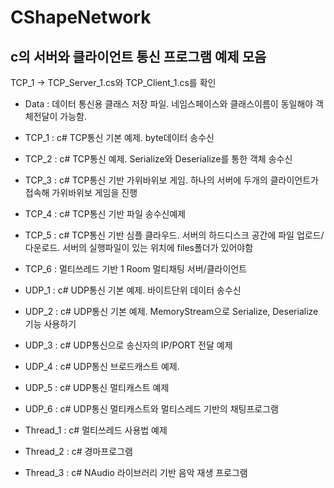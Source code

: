 # CShapeNetwork

##  c의 서버와 클라이언트 통신 프로그램 예제 모음


TCP_1 -> TCP_Server_1.cs와 TCP_Client_1.cs를 확인

- Data : 데이터 통신용 클래스 저장 파일. 네임스페이스와 클래스이름이 동일해야 객체전달이 가능함.
- TCP_1 : c# TCP통신 기본 예제. byte데이터 송수신
- TCP_2 : c# TCP통신 예제. Serialize와 Deserialize를 통한 객체 송수신
- TCP_3 : c# TCP통신 기반 가위바위보 게임. 하나의 서버에 두개의 클라이언트가 접속해 가위바위보 게임을 진행
- TCP_4 : c# TCP통신 기반 파일 송수신예제
- TCP_5 : c# TCP통신 기반 심플 클라우드. 서버의 하드디스크 공간에 파일 업로드/다운로드. 서버의 실행파일이 있는 위치에 files폴더가 있어야함
- TCP_6 : 멀티쓰레드 기반 1 Room 멀티채팅 서버/클라이언트

- UDP_1 : c# UDP통신 기본 예제. 바이트단위 데이터 송수신
- UDP_2 : c# UDP통신 기본 예제. MemoryStream으로 Serialize, Deserialize 기능 사용하기
- UDP_3 : c# UDP통신으로 송신자의 IP/PORT 전달 예제
- UDP_4 : c# UDP통신 브로드캐스트 예제.
- UDP_5 : c# UDP통신 멀티캐스트 예제
- UDP_6 : c# UDP통신 멀티캐스트와 멀티스레드 기반의 채팅프로그램

- Thread_1 : c# 멀티쓰레드 사용법 예제
- Thread_2 : c# 경마프로그램
- Thread_3 : c# NAudio 라이브러리 기반 음악 재생 프로그램
